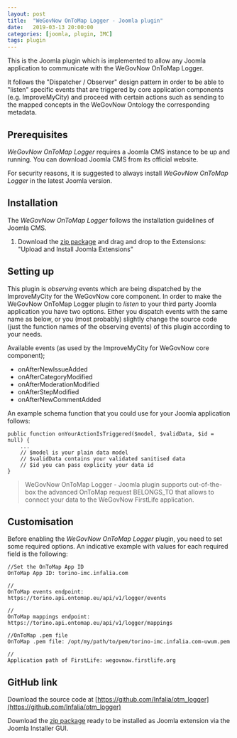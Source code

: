 ```yaml
---
layout: post
title:  "WeGovNow OnToMap Logger - Joomla plugin"
date:   2019-03-13 20:00:00
categories: [joomla, plugin, IMC]
tags: plugin
---
```

This is the Joomla plugin which is implemented to allow any Joomla application to communicate with the WeGovNow OnToMap Logger.

It follows the "Dispatcher / Observer" design pattern in order to be able to "listen" specific events that are triggered by core application components (e.g. ImproveMyCity) and proceed with certain actions such as sending to the mapped concepts in the WeGovNow Ontology the corresponding metadata.

Prerequisites
----------------
*WeGovNow OnToMap Logger* requires a Joomla CMS instance to be up and running. You can download Joomla CMS from its official website.

For security reasons, it is suggested to always install *WeGovNow OnToMap Logger* in the latest Joomla version.

Installation
----------------
The *WeGovNow OnToMap Logger* follows the installation guidelines of Joomla CMS.

1) Download the [zip package](https://github.com/Infalia/otm_logger/archive/master.zip) and drag and drop to the Extensions: "Upload and Install Joomla Extensions"

Setting up
----------------
This plugin is *observing* events which are being dispatched by the ImproveMyCity for the WeGovNow core component. In order to make the WeGovNow OnToMap Logger plugin to *listen* to your third party Joomla application you have two options. Either you dispatch events with the same name as below, or you (most probably) slightly change the source code (just the function names of the observing events) of this plugin according to your needs.

Available events (as used by the ImproveMyCity for WeGovNow core component);

- onAfterNewIssueAdded
- onAfterCategoryModified
- onAfterModerationModified
- onAfterStepModified
- onAfterNewCommentAdded

An example schema function that you could use for your Joomla application follows:

    public function onYourActionIsTriggered($model, $validData, $id = null) {
        ...
        // $model is your plain data model
        // $validData contains your validated sanitised data
        // $id you can pass explicity your data id
    }

> WeGovNow OnToMap Logger - Joomla plugin supports out-of-the-box the advanced OnToMap request BELONGS_TO that allows to connect your data to the WeGovNow FirstLife application.

Customisation
----------------
Before enabling the *WeGovNow OnToMap Logger* plugin, you need to set some required options. An indicative example with values for each required field is the following:

    //Set the OnToMap App ID
    OnToMap App ID: torino-imc.infalia.com

    //
    OnToMap events endpoint: https://torino.api.ontomap.eu/api/v1/logger/events 
    
    //
    OnToMap mappings endpoint: https://torino.api.ontomap.eu/api/v1/logger/mappings 

    //OnToMap .pem file
    OnToMap .pem file: /opt/my/path/to/pem/torino-imc.infalia.com-uwum.pem

    //
    Application path of FirstLife: wegovnow.firstlife.org

GitHub link
----------------
Download the source code at [https://github.com/Infalia/otm_logger](https://github.com/Infalia/otm_logger)

Download the [zip package](https://github.com/Infalia/otm_logger/archive/master.zip) ready to be installed as Joomla extension via the Joomla Installer GUI.
